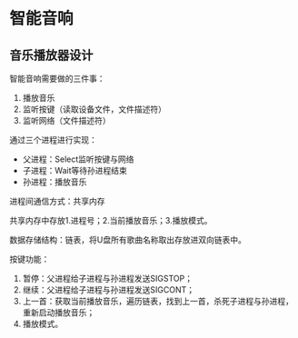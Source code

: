 # 智能音响

## 音乐播放器设计

智能音响需要做的三件事：

1. 播放音乐
2. 监听按键（读取设备文件，文件描述符）
3. 监听网络（文件描述符）

通过三个进程进行实现：

- 父进程：Select监听按键与网络
- 子进程：Wait等待孙进程结束
- 孙进程：播放音乐

进程间通信方式：共享内存

共享内存中存放1.进程号；2.当前播放音乐；3.播放模式。

数据存储结构：链表，将U盘所有歌曲名称取出存放进双向链表中。

按键功能：

1. 暂停：父进程给子进程与孙进程发送SIGSTOP；
2. 继续：父进程给子进程与孙进程发送SIGCONT；
3. 上一首：获取当前播放音乐，遍历链表，找到上一首，杀死子进程与孙进程，重新启动播放音乐；
4. 播放模式。
